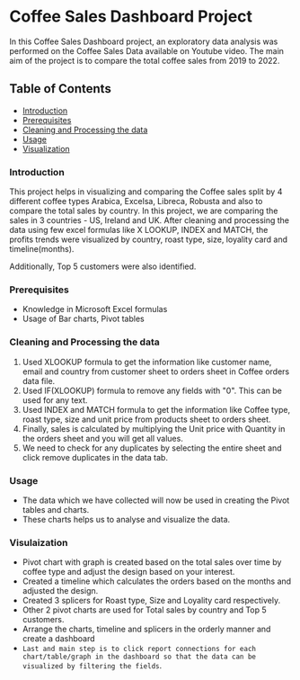 # Coffee Sales Dashboard Project
In this Coffee Sales Dashboard project, an exploratory data analysis was performed on the Coffee Sales Data available on Youtube video. The main aim of the project is to compare the total coffee sales from 2019 to 2022.


## Table of Contents

- [Introduction](#introduction)
- [Prerequisites](#Prerequisites)
- [Cleaning and Processing the data](#Cleaning_and_Processing_the_data)
- [Usage](#Usage)
- [Visualization](#Visualization)

### Introduction

This project helps in visualizing and comparing the Coffee sales split by 4 different coffee types Arabica, Excelsa, Libreca, Robusta and also to compare the total sales by country. In this project, we are comparing the sales in 3 countries - US, Ireland and UK. After cleaning and processing the data using few excel formulas like X LOOKUP, INDEX and MATCH, the profits trends were visualized by country, roast type, size, loyality card and timeline(months).

Additionally, Top 5 customers were also identified.

### Prerequisites

* Knowledge in Microsoft Excel formulas
* Usage of Bar charts, Pivot tables

###  Cleaning and Processing the data

1. Used XLOOKUP formula to get the information like customer name, email and country from customer sheet to orders sheet in Coffee orders data file.
2. Used IF(XLOOKUP) formula to remove any fields with "0". This can be used for any text.
3. Used INDEX and MATCH formula to get the information like Coffee type, roast type, size and unit price from products sheet to orders sheet.
4. Finally, sales is calculated by multiplying the Unit price with Quantity in the orders sheet and you will get all values.
5. We need to check for any duplicates by selecting the entire sheet and click remove duplicates in the data tab.

### Usage

* The data which we have collected will now be used in creating the Pivot tables and charts.
* These charts helps us to analyse and visualize the data.

### Visulaization

* Pivot chart with graph is created based on the total sales over time by coffee type and adjust the design based on your interest.
* Created a timeline which calculates the orders based on the months and adjusted the design.
* Created 3 splicers for Roast type, Size and Loyality card respectively.
* Other 2 pivot charts are used for Total sales by country and Top 5 customers.
* Arrange the charts, timeline and splicers in the orderly manner and create a dashboard
* ```Last and main step is to click report connections for each chart/table/graph in the dashboard so that the data can be visualized by filtering the fields```.
  
